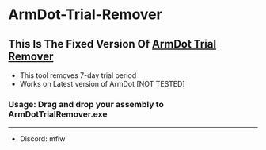 # ArmDot-Trial-Remover
## This Is The Fixed Version Of [ArmDot Trial Remover](https://github.com/Lucia361/ArmDot-Trial-Remover)
- This tool removes 7-day trial period
- Works on Latest version of ArmDot [NOT TESTED]

### Usage: Drag and drop your assembly to ArmDotTrialRemover.exe 
----
- Discord: mfiw

